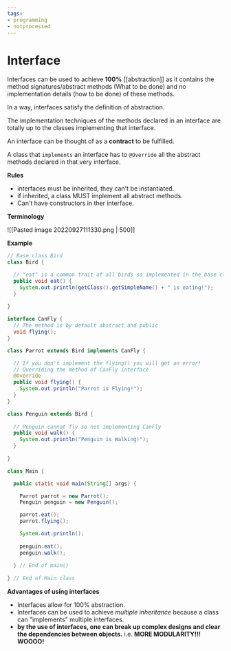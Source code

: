 ```yaml
---
tags:
- programming
- notprocessed
---
```

# Interface

Interfaces can be used to achieve **100%** [[abstraction]] as it contains the method signatures/abstract methods (What to be done) and no implementation details (how to be done) of these methods. 

In a way, interfaces satisfy the definition of abstraction.

The implementation techniques of the methods declared in an interface are totally up to the classes implementing that interface. 

An interface can be thought of as a **contract** to be fulfilled. 

A class that `implements` an interface has to `@Override` all the abstract methods declared in that very interface. 

**Rules**
- interfaces must be inherited, they can't be instantiated.
- if inherited, a class MUST implement all abstract methods. 
- Can't have constructors in ther interface.


**Terminology**

![[Pasted image 20220927111330.png | 500]]


**Example**
```java
// Base class Bird
class Bird {   

  // "eat" is a common trait of all birds so implemented in the base class
  public void eat() { 
    System.out.println(getClass().getSimpleName() + " is eating!");
  }
  
}

interface CanFly {
  // The method is by default abstract and public
  void flying();   
}

class Parrot extends Bird implements CanFly { 

  // If you don't implement the flying() you will get an error!
  // Overriding the method of CanFly interface
  @Override  
  public void flying() { 
    System.out.println("Parrot is Flying!");
  }
}

class Penguin extends Bird { 
  
  // Penguin cannot fly so not implementing CanFly
  public void walk() {
    System.out.println("Penguin is Walking!");
  }
  
}

class Main {

  public static void main(String[] args) {

    Parrot parrot = new Parrot();   
    Penguin penguin = new Penguin(); 

    parrot.eat();
    parrot.flying();

    System.out.println();   
    
    penguin.eat();
    penguin.walk();
    
  } // End of main()
  
} // End of Main class
```


**Advantages of using interfaces**
- Interfaces allow for 100% abstraction.
- Interfaces can be used to achieve _multiple inheritance_ because a class can "implements" multiple interfaces.
- **by the use of interfaces, one can break up complex designs and clear the dependencies between objects.** i.e. **MORE MODULARITY!!! WOOOO!**
